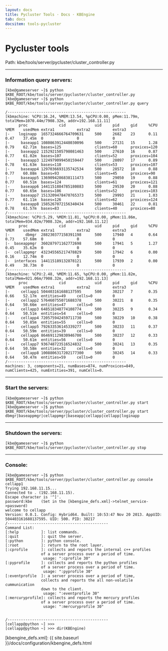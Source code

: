 ```yaml
---
layout: docs
title: Pycluster Tools · Docs · KBEngine
tab: docs
docsitem: tools-pycluster
---
```


Pycluster tools
================

Path: 
	kbe/tools/server/pycluster/cluster_controller.py


-----------------------------------------------------
### Information query servers:

	[kbe@gameserver ~]$ python $KBE_ROOT/kbe/tools/server/pycluster/cluster_controller.py
	[kbe@gameserver ~]$ python $KBE_ROOT/kbe/tools/server/pycluster/cluster_controller.py query

	/-----------------------------------------------------
	[kbmachine: %CPU:16.24, %MEM:13.54, %pCPU:0.00, pMem:11.79m, totalMem=1070.44m/7908.32m, addr=192.168.11.11]
	      proc              cid             uid     pid     gid     %CPU    %MEM    usedMem extra1          extra2          extra3
	|-    loginapp  1657324666764709631     500     2682    23      0.11    0.47    37.45m  0               0               0
	|-     baseapp1 1080863912448030096     500     27131   15      1.28    0.79    62.71m  bases=125               clients=60      proxices=120
	|-     baseapp2 1152921505798081463     500     27610   16      0.87    0.77    61.02m  bases=107               clients=52      proxices=104
	|-     baseapp3 1224979099450159447     500     28097   17      0.89    0.78    61.63m  bases=110               clients=53      proxices=107
	|-     baseapp4 1297036693135742534     500     28572   18      0.88    0.77    60.88m  bases=93                clients=45      proxices=90
	|-     baseapp5 1369094286838111473     500     29050   19      0.88    0.77    60.51m  bases=124               clients=61      proxices=121
	|-     baseapp6 1441151884785180883     500     29530   20      0.88    0.77    60.65m  bases=106               clients=52      proxices=103
	|-     baseapp7 1513209478470765373     500     29993   21      1.03    0.77    61.11m  bases=126               clients=62      proxices=124
	|-     baseapp8 1585267072156340434     500     30461   22      0.81    0.78    61.57m  bases=83                clients=40      proxices=80
	/-----------------------------------------------------
	[kbmachine: %CPU:5.29, %MEM:11.81, %pCPU:0.00, pMem:11.86m, totalMem=934.02m/7908.32m, addr=192.168.11.12]
	      proc              cid             uid     pid     gid     %CPU    %MEM    usedMem extra1          extra2          extra3
	|-       dbmgr  288230377158391198      500     17940   4       0.64    0.73    57.68m  0               0               0
	|-  baseappmgr  360287971162772698      500     17941   5       1.27    0.45    35.62m  0               0               0
	|-  cellappmgr  432345565217478829      500     17942   6       0.00    0.16    12.74m  0               0               0
	|-  interfaces  144115189132878121      500     17939   2       0.00    0.49    38.73m  0               0               0
	/-----------------------------------------------------
	[kbmachine: %CPU:2.48, %MEM:11.65, %pCPU:0.00, pMem:11.82m, totalMem=921.06m/7908.32m, addr=192.168.11.13]
	      proc              cid             uid     pid     gid     %CPU    %MEM    usedMem extra1          extra2          extra3
	|-     cellapp1 504403161688137595      500     30217   7       0.35    0.66    52.17m  entities=49     cells=0         0
	|-     cellapp2 576460755071688378      500     30221   8       0.35    0.64    50.66m  entities=47     cells=0         0
	|-     cellapp3 648518348774108774      500     30225   9       0.34    0.64    50.51m  entities=54     cells=0         0
	|-     cellapp4 720575942459711730      500     30229   10      0.38    0.64    50.85m  entities=55     cells=0         0
	|-     cellapp5 792633536145339277      500     30233   11      0.37    0.64    50.59m  entities=39     cells=0         0
	|-     cellapp6 864691129830946700      500     30237   12      0.33    0.64    50.61m  entities=56     cells=0         0
	|-     cellapp7 936748723516524832      500     30241   13      0.35    0.64    50.58m  entities=32     cells=0         0
	|-     cellapp8 1008806317202177300     500     30245   14      0.33    0.64    50.47m  entities=59     cells=0         0
	/-----------------------------------------------------
	machines: 3, components=21, numBases=874, numProxices=849, numClients=425, numEntities=391, numCells=0.


-----------------------------------------------------
### Start the servers:

	[kbe@gameserver ~]$ python $KBE_ROOT/kbe/tools/server/pycluster/cluster_controller.py start
	[kbe@gameserver ~]$ python $KBE_ROOT/kbe/tools/server/pycluster/cluster_controller.py start dbmgr|baseappmgr|cellappmgr|baseapp|cellapp|cellapp|loginapp


-----------------------------------------------------
### Shutdown the servers:

	[kbe@gameserver ~]$ python $KBE_ROOT/kbe/tools/server/pycluster/cluster_controller.py stop


-----------------------------------------------------
### Console:

	[kbe@gameserver ~]$ python $KBE_ROOT/kbe/tools/server/pycluster/cluster_controller.py console cellapp1
	Trying 192.168.11.15...
	Connected to . (192.168.11.15).
	Escape character is '^]'.
	password:kbe	(Set in the [kbengine_defs.xml]->telnet_service->password)
	welcome to cellapp 
	Version: 0.0.1. Config: Hybrid64. Built: 10:53:47 Nov 20 2013. AppUID: 504403161688137595. UID: 500. PID: 30217
	/---------------------------------------------
	Command List:
	[:help          ]: list commands.
	[:quit          ]: quit the server.
	[:python        ]: python console.
	[:root          ]: return to the root layer.
	[:cprofile      ]: collects and reports the internal c++ profiles 
	                of a server process over a period of time.
	                 usage: ":cprofile 30"
	[:pyprofile     ]: collects and reports the python profiles 
	                of a server process over a period of time.
	                 usage: ":pyprofile 30"
	[:eventprofile  ]: a server process over a period of time, 
	                collects and reports the all non-volatile cummunication 
	                down to the client.
	                 usage: ":eventprofile 30"
	[:mercuryprofile]: collects and reports the mercury profiles 
	                of a server process over a period of time.
	                 usage: ":mercuryprofile 30"


	/--------------------------------------------- 
	[cellapp@python ~] >>> 
	[cellapp@python ~] >>> dir(KBEngine)

[kbengine_defs.xml]: {{ site.baseurl }}/docs/configuration/kbengine_defs.html